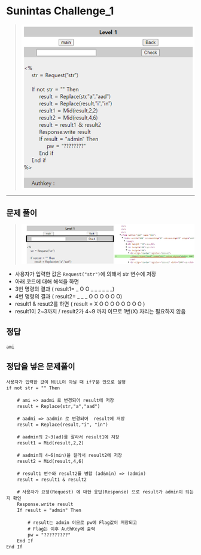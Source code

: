 # Sunintas Challenge_1


>    ![문제확인](./images/sunintas_1.png)
---
## 문제 풀이 
>   ![이미지확인](./images/sunintas_1_1.png)

* 사용자가 입력한 값은 `Request("str")`에 의해서 str 변수에 저장
* 아래 코드에 대해 해석을 하면
* 3번 명령의 결과 ( result1= _ O O _ _ _ _ _ _)
* 4번 명령의 결과 ( result2= _ _ _ O O O O O O)
* result1 & resut2를 하면 ( result = X O O O O O O O O )
* result1이 2~3까지 / result2가 4~9 까지 이므로 1번(X) 자리는 필요하지 않음


## 정답
    ami

## 정답을 넣은 문제풀이
```
사용자가 입력한 값이 NULL이 아닐 때 if구문 안으로 실행 
if not str = "" Then

    # ami => aadmi 로 변경되어 result에 저장
    result = Replace(str,"a","aad")

    # aadmi => aadmin 로 변경되어  result에 저장
    result = Replace(result,"i", "in")

    # aadmin의 2~3(ad)를 잘라서 result1에 저장
    result1 = Mid(result,2,2)

    # aadmin의 4~6(min)을 잘라서 result2에 저장
    result2 = Mid(result,4,6)

    # result1 변수와 result2를 병합 (ad&min) => (admin)
    result = result1 & result2

    # 사용자가 요청(Request) 에 대한 응답(Response) 으로 result가 admin이 되는지 확인
    Response.write result
    If result = "admin" Then

        # result는 admin 이므로 pw에 Flag값이 저장되고 
        # Flag는 이후 AuthKey에 출력 
        pw = "?????????"
    End If
End If
```